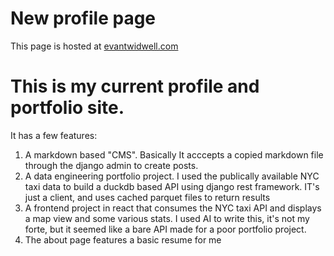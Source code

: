 # New profile page

This page is hosted at [evantwidwell.com](http://evantwidwell.com)

# This is my current profile and portfolio site.
It has a few features:
1. A markdown based "CMS". Basically It acccepts a copied markdown file through the django admin to create posts.
2. A data engineering portfolio project. I used the publically available NYC taxi data to build a duckdb based API using django rest framework. IT's just a client, and uses cached parquet files to return results
3. A frontend project in react that consumes the NYC taxi API and displays a map view and some various stats. I used AI to write this, it's not my forte, but it seemed like a bare API made for a poor portfolio project.
4. The about page features a basic resume for me
